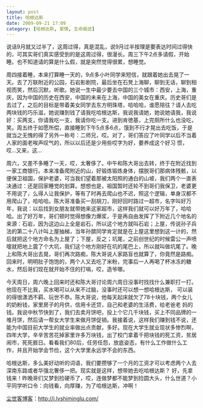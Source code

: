 ```yaml
---
layout: post
title: 哈根达斯
date: 2009-09-21 17:09
category: [哈根达斯, 爱情, 生命痕迹]
---
```

说话9月就又过半了，这周过得，真是混乱，说9月过半按理是要表达时间过得快的，可其实哥们真实感受到的是这周过得，很漫长。周三下午2点多请假，开始睡。也不知道请的算是什么假，就是突然觉得很累，想睡觉。

周四接着睡，本来打算睡一天的，9点多小叶同学来短信，就跟着她出去晃了一天。去了万联附近的公园，石岩影剧院，最后坐在石凳上海聊，聊到无话，聊到相视而笑，然后沉默，听歌。她说一生中最少要去中国的三个城市：西安，上海，重庆，因为中国的历史在西安，中国的未来在上海，中国的美女在重庆。历史哥们是去过了，之后的目标是带着美女同学去东方明珠塔，哈哈哈，谁愿陪往？请人去吃两块钱的巧乐滋，她说赚到钱了请我吃哈根达斯，我说我请她，她说她请我，我说好：买两支，你请我吃一支，我请你吃一支。进到肯徳基，上完厕所什么也没吃，笑。周五终于如愿所偿，直接睡到下午5点多6点，饿到不行才晃出去吃饭，于是就当之无愧的得了另外一称号：二师兄，哎。对了，哥们答应了叶同学以后不当着人家的面老唉声叹气的，所以以后还是少用些哎字为好，要养成这个好习 惯，哎…又来，这…

周六，又差不多睡了一天，哎，太奢侈了。中午和陈大哥出去转，终于在附近找到一家工商银行。本来准备爬附近的山，好锻炼锻炼身体，摆脱哥们那病体残骸，以便保卫祖国，保护老婆，可当我们望着那被太阳照的通白的山坡，我们两个一直表决通过：还是回家睡觉的划算。想想也是，祖国暂时还轮不到哥们我保卫，老婆更不用说了，么得人让我保护，等有了时再去爬山也不迟，照这个逻辑，单身汉都不用爬山了，哈哈哈。陈大哥准备买一刮胡刀，刚好回时路过一超市，名字叫好万年，我说：以后找到女朋友就带她来这家超市，这样我们就可以好万年了，哈哈哈。出了好万年，哥们顿时觉得想像力爆浆，于是再自由发挥了下附近几个地名的来源：石岩，因为这边山上全是岩石，所以这个地方就叫石岩；上屋，传说孙子兵法的第二十八计叫上屋抽梯，当年孙膑同学肯定就是在上屋这里想到这一计的，然后就把这个地方命名为上屋了；下屋，反之；坑尾，之前创世纪的时候雷公一声喷嚏就把地上震了个大坑，我们这个地方刚好在坑的尾巴上，所以就叫做坑尾了。晚上和陈大哥出去晃，哥们再次路痴，陈大哥说人家路盲也就算了，你竟然是路痴。回来时，明明肚子饱饱的，两个人又去吃了米粉，完事后一人再喝了杯冰冻的糖水，然后哥们现在就开始不住的打嗝，哎，造爷哪。

今天周日，周六晚上回来时还和陈大哥讨论周六周日没事时找找什么兼职打一打。他现在不比我，买水喝可以从来不过脑，没事时还可以想一想哈根达斯， 可以装的得很潇洒不羁、玩世不恭。陈大哥说，他每天起床就欠了78十块钱，两个女儿的奶粉钱，家里房子的月供，信用卡还贷，自己和老婆的生活费，给老爸老 妈的钱。我说中秋节快到了，我们去卖月饼吧，投上个它几千块钱，买上不同品牌的一堆月饼，然后请一帮女大学生来做月饼促销。我接着说，这样我们赚到钱不说，还能为中国目前大学生的就业率做出点贡献，多好。现在大学生就业现状多惨烈啊，四年大学，辛辛苦苦花掉家里许多万块钱，出了校门拿着千把块钱的死工资，贫居闹市，死死捱日。看看我们80后，任劳任怨，放底姿态，有什么工作做什么工作，并且开始学会节俭，这个大学里永远学不会的东西。

哈根达斯，多么美好动听的词语，我们要攒够了一个月的工资才可以考虑两个人去深南东路或者华强北奢侈一把。现实就是这样，想带她去吃哈根达斯？ 好，先拿钱来！昨晚哥们又梦到捡硬币了，哎，连做梦都不能梦到捡圆大头，什么世道？小平同学听口令：向钱看，向厚赚，为了哈根达斯，冲啊！

<a href="http://i.lvshiminglu.com/">尘世客博客</a>：<a href="http://i.lvshiminglu.com/">http://i.lvshiminglu.com/</a>

